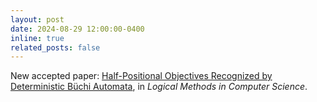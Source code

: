 ```yaml
---
layout: post
date: 2024-08-29 12:00:00-0400
inline: true
related_posts: false
---
```


New accepted paper: <a href="https://arxiv.org/abs/2205.01365">Half-Positional Objectives Recognized by Deterministic Büchi Automata</a>, in *Logical Methods in Computer Science*.
